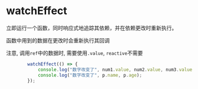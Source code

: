 # watchEffect

立即运行一个函数，同时响应式地追踪其依赖，并在依赖更改时重新执行。

函数中用到的数据在更改时会重新执行其回调

注意, 调用`ref`​中的数据时, 需要使用`.value`​, `reactive`​不需要

```js
        watchEffect(() => {
            console.log("数字改变了", num1.value, num2.value, num3.value, num4.value);
            console.log("数字改变了", p.name, p.age);
        });
```
